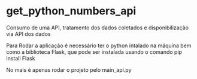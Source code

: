 # get_python_numbers_api
Consumo de uma API, tratamento dos dados coletados e disponibilização via API dos dados

Para Rodar a aplicação é necessário ter o python intalado na máquina bem como a biblioteca Flask, que pode ser instalada usando o comando pip install Flask

No mais é apenas rodar o projeto pelo main_api.py
